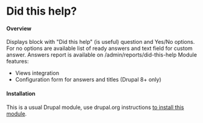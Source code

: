 # Did this help?

#### Overview
Displays block with "Did this help" (is useful) question and Yes/No options. For no options are available list of ready answers and text field for custom answer. Answers report is available on /admin/reports/did-this-help
Module features:

* Views integration
* Configuration form for answers and titles (Drupal 8+ only)

#### Installation
This is a usual Drupal module, use drupal.org instructions [to install this module](https://www.drupal.org/docs/extending-drupal/installing-modules#s-add-a-module-with-composer).
